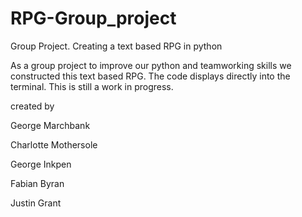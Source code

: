 # RPG-Group_project
Group Project. Creating a text based RPG in python


As a group project to improve our python and teamworking skills we constructed this text based RPG. The code displays directly into the terminal. This is still a work in progress. 

created by 

George Marchbank

Charlotte Mothersole

George Inkpen

Fabian Byran

Justin Grant 
